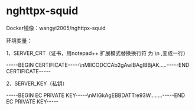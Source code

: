 # nghttpx-squid
Docker镜像：wangyi2005/nghttpx-squid

环境变量：

1、SERVER_CRT（证书，用notepad++ 扩展模式替换换行符 为 \n ,变成一行）

-----BEGIN CERTIFICATE-----\nMIICODCCAb2gAwIBAgIBBjAK.....-----END CERTIFICATE-----

2、SERVER_KEY（私钥）

-----BEGIN EC PRIVATE KEY-----\nMIGkAgEBBDATTre93W........-----END EC PRIVATE KEY-----
